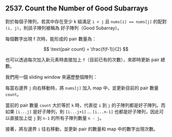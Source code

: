 ## 2537. Count the Number of Good Subarrays

對於每個子陣列，若其中存在至少 k 組滿足 `i < j` 且 `nums[i] == nums[j]` 的配對 `(i, j)`，則該子陣列被稱為 好子陣列（Good Subarray）。

每個數字出現 f 次時，能形成的 pair 數量為：

$$
\text{pair count} = \frac{f(f-1)}{2}
$$

也可以透過每次加入新元素時直接加上 `f`（目前已有的次數），來即時更新 pair 總數。

我們用一個 sliding window 來遍歷整個陣列：

每當右邊界 `j` 向右移動時，將 `nums[j]` 加入 map 中，並更新目前的 pair 數量 `count`。

當前的 pair 數量 `count` 大於等於 `k` 時，代表從 `i` 到 `j` 的子陣列都是好子陣列。而如果 `[i...j]` 是好子陣列，則 `[i...j+1]` ... `[i...n-1]` 也都是好子陣列，因此可以直接加上從 `j` 到 `n-1` 的所有子陣列數量 `n - j`。

接著，將左邊界 `i` 往右移動，並更新 pair 的數量和 map 中的數字出現次數。
